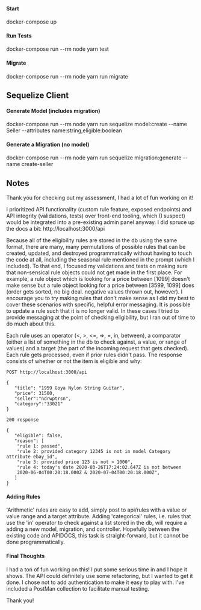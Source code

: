 #### Start
docker-compose up

#### Run Tests
docker-compose run --rm node yarn test

#### Migrate
docker-compose run --rm node yarn run migrate

## Sequelize Client

#### Generate Model (includes migration)
docker-compose run --rm node yarn run sequelize model:create  --name Seller --attributes name:string,eligible:boolean

#### Generate a Migration (no model)
docker-compose run --rm node yarn run sequelize migration:generate --name create-seller

## Notes

Thank you for checking out my assessment, I had a lot of fun working on it!

I prioritized API functionality (custom rule feature, exposed endpoints) and API integrity (validations, tests) over front-end tooling, which (I suspect) would be integrated into a pre-existing admin panel anyway. I did spruce up the docs a bit: http://localhost:3000/api

Because all of the eligibility rules are stored in the db using the same format, there are many, many permutations of possible rules that can be created, updated, and destroyed programmatically without having to touch the code at all, including the seasonal rule mentioned in the prompt (which I included). To that end, I focused my validations and tests on making sure that non-sensical rule objects could not get made in the first place. For example, a rule object which is looking for a price between [1099] doesn't make sense but a rule object looking for a price between [3599, 1099] does (order gets sorted, no big deal. negative values thrown out, however). I encourage you to try making rules that don't make sense as I did my best to cover these scenarios with specific, helpful error messaging. It is possible to update a rule such that it is no longer valid. In these cases I tried to provide messaging at the point of checking eligibility, but I ran out of time to do much about this.

Each rule uses an operator (<, >, <=, =>, =, in, between), a comparator (either a list of something in the db to check against, a value, or range of values) and a target (the part of the incoming request that gets checked). Each rule gets processed, even if prior rules didn't pass. The response consists of whether or not the item is eligible and why:

```
POST http://localhost:3000/api

{
   "title": "1959 Goya Nylon String Guitar",
   "price": 31500,
   "seller":"ndrwptrsn",
   "category":"33021"
}

200 response

{
   "eligible": false,
   "reason": [
    "rule 1: passed",
    "rule 2: provided category 12345 is not in model Category attribute ebay_id",
    "rule 3: provided price 123 is not > 1000",
    "rule 4: today's date 2020-03-26T17:24:02.647Z is not between
    2020-06-04T00:20:18.000Z & 2020-07-04T00:20:18.000Z",
   ]
}
```

#### Adding Rules

'Arithmetic' rules are easy to add, simply post to api/rules with a value or value range and a target attribute. Adding 'categorical' rules, i.e. rules that use the 'in' operator to check against a list stored in the db, will require a adding a new model, migration, and controller. Hopefully between the existing code and APIDOCS, this task is straight-forward, but it cannot be done programmatically.


#### Final Thoughts

I had a ton of fun working on this! I put some serious time in and I hope it shows. The API could definitely use some refactoring, but I wanted to get it done. I chose not to add authentication to make it easy to play with. I've included a PostMan collection to facilitate manual testing.

Thank you!
